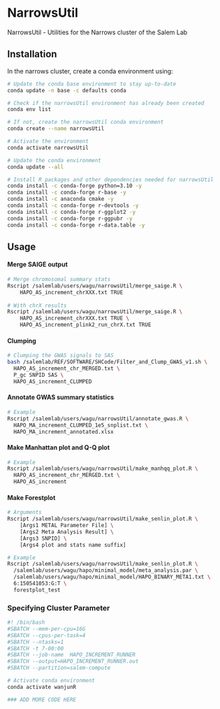 # NarrowsUtil

NarrowsUtil - Utilities for the Narrows cluster of the Salem Lab



## Installation

In the narrows cluster, create a conda environment using:

```bash
# Update the conda base environment to stay up-to-date
conda update -n base -c defaults conda

# Check if the narrowsUtil environment has already been created
conda env list

# If not, create the narrowsUtil conda environment
conda create --name narrowsUtil

# Activate the environment
conda activate narrowsUtil

# Update the conda environment
conda update --all

# Install R packages and other dependencies needed for narrowsUtil
conda install -c conda-forge python=3.10 -y
conda install -c conda-forge r-base -y
conda install -c anaconda cmake -y
conda install -c conda-forge r-devtools -y
conda install -c conda-forge r-ggplot2 -y
conda install -c conda-forge r-ggpubr -y
conda install -c conda-forge r-data.table -y
```



## Usage

#### Merge SAIGE output

```bash
# Merge chromosomal summary stats
Rscript /salemlab/users/wagu/narrowsUtil/merge_saige.R \
	HAPO_AS_increment_chrXXX.txt TRUE
	
# With chrX results
Rscript /salemlab/users/wagu/narrowsUtil/merge_saige.R \
	HAPO_AS_increment_chrXXX.txt TRUE \
	HAPO_AS_increment_plink2_run_chrX.txt TRUE
```

#### Clumping

```bash
# Clumping the GWAS signals to SAS
bash /salemlab/REF/SOFTWARE/SHCode/Filter_and_Clump_GWAS_v1.sh \
  HAPO_AS_increment_chr_MERGED.txt \
  P_gc SNPID SAS \
  HAPO_AS_increment_CLUMPED
```

#### Annotate GWAS summary statistics

```bash
# Example
Rscript /salemlab/users/wagu/narrowsUtil/annotate_gwas.R \
  HAPO_MA_increment_CLUMPED_1e5_snplist.txt \
  HAPO_MA_increment_annotated.xlsx
```

#### Make Manhattan plot and Q-Q plot

```bash
# Example
Rscript /salemlab/users/wagu/narrowsUtil/make_manhqq_plot.R \
  HAPO_AS_increment_chr_MERGED.txt \
  HAPO_AS_increment
```

#### Make Forestplot

```bash
# Arguments
Rscript /salemlab/users/wagu/narrowsUtil/make_senlin_plot.R \
	[Args1 METAL Parameter File] \
	[Args2 Meta Analysis Result] \
	[Args3 SNPID] \
	[Args4 plot and stats name suffix]

# Example
Rscript /salemlab/users/wagu/narrowsUtil/make_senlin_plot.R \
  /salemlab/users/wagu/hapo/minimal_model/meta_analysis.par \
  /salemlab/users/wagu/hapo/minimal_model/HAPO_BINARY_META1.txt \
  6:150541053:G:T \
  forestplot_test
```



### Specifying Cluster Parameter

```bash
#! /bin/bash
#SBATCH --mem-per-cpu=16G
#SBATCH --cpus-per-task=4
#SBATCH --ntasks=1
#SBATCH -t 7-00:00
#SBATCH --job-name  HAPO_INCREMENT_RUNNER
#SBATCH --output=HAPO_INCREMENT_RUNNER.out
#SBATCH --partition=salem-compute

# Activate conda environment
conda activate wanjunR

### ADD MORE CODE HERE
```



